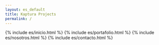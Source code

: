 ```yaml
---
layout: es_default
title: Kaptura Projects
permalink: /
---
```


{% include es/inicio.html %}
{% include es/portafolio.html %}
{% include es/nosotros.html %}
{% include es/contacto.html %}
